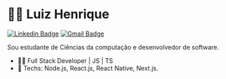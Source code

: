 # :man_technologist: Luiz Henrique

[![Linkedin Badge](https://img.shields.io/badge/-LinkedIn-blue?style=flat-square&logo=Linkedin&logoColor=white&link=https://www.linkedin.com/in/souza-luiz/)](https://www.linkedin.com/in/souza-luiz/)
[![Gmail Badge](https://img.shields.io/badge/-Gmail-c14438?style=flat-square&logo=Gmail&logoColor=white&link=mailto:henryque.souz4@gmail.com)](mailto:henryque.souz4@gmail.com)

Sou estudante de Ciências da computação e desenvolvedor de software.

- :office_worker: Full Stack Developer | JS | TS
- :blue_heart: Techs: Node.js, React.js, React Native, Next.js.
